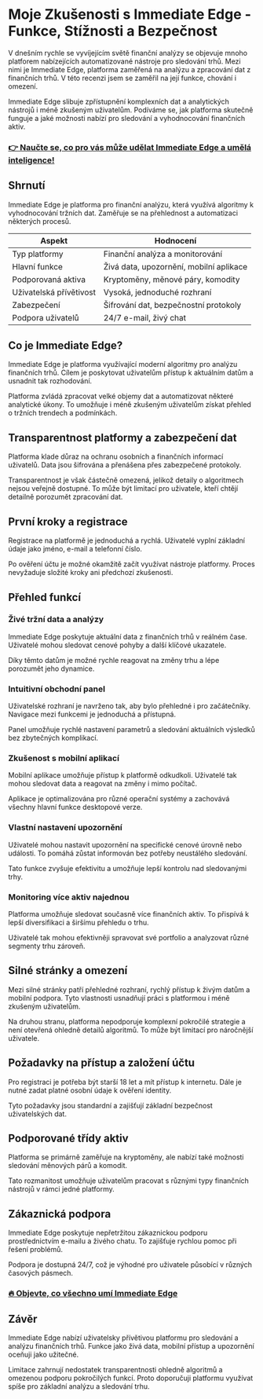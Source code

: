# Moje Zkušenosti s Immediate Edge - Funkce, Stížnosti a Bezpečnost
 

V dnešním rychle se vyvíjejícím světě finanční analýzy se objevuje mnoho platforem nabízejících automatizované nástroje pro sledování trhů. Mezi nimi je Immediate Edge, platforma zaměřená na analýzu a zpracování dat z finančních trhů. V této recenzi jsem se zaměřil na její funkce, chování i omezení.

Immediate Edge slibuje zpřístupnění komplexních dat a analytických nástrojů i méně zkušeným uživatelům. Podíváme se, jak platforma skutečně funguje a jaké možnosti nabízí pro sledování a vyhodnocování finančních aktiv.

### [👉 Naučte se, co pro vás může udělat Immediate Edge a umělá inteligence!](https://tinyurl.com/22hymhxk)
## Shrnutí

Immediate Edge je platforma pro finanční analýzu, která využívá algoritmy k vyhodnocování tržních dat. Zaměřuje se na přehlednost a automatizaci některých procesů.

| Aspekt               | Hodnocení                              |
|----------------------|--------------------------------------|
| Typ platformy        | Finanční analýza a monitorování      |
| Hlavní funkce        | Živá data, upozornění, mobilní aplikace |
| Podporovaná aktiva    | Kryptoměny, měnové páry, komodity   |
| Uživatelská přívětivost | Vysoká, jednoduché rozhraní          |
| Zabezpečení          | Šifrování dat, bezpečnostní protokoly|
| Podpora uživatelů    | 24/7 e-mail, živý chat                |

## Co je Immediate Edge?

Immediate Edge je platforma využívající moderní algoritmy pro analýzu finančních trhů. Cílem je poskytovat uživatelům přístup k aktuálním datům a usnadnit tak rozhodování.

Platforma zvládá zpracovat velké objemy dat a automatizovat některé analytické úkony. To umožňuje i méně zkušeným uživatelům získat přehled o tržních trendech a podmínkách.

## Transparentnost platformy a zabezpečení dat

Platforma klade důraz na ochranu osobních a finančních informací uživatelů. Data jsou šifrována a přenášena přes zabezpečené protokoly.

Transparentnost je však částečně omezená, jelikož detaily o algoritmech nejsou veřejně dostupné. To může být limitací pro uživatele, kteří chtějí detailně porozumět zpracování dat.

## První kroky a registrace

Registrace na platformě je jednoduchá a rychlá. Uživatelé vyplní základní údaje jako jméno, e-mail a telefonní číslo.

Po ověření účtu je možné okamžitě začít využívat nástroje platformy. Proces nevyžaduje složité kroky ani předchozí zkušenosti.

## Přehled funkcí

### Živé tržní data a analýzy

Immediate Edge poskytuje aktuální data z finančních trhů v reálném čase. Uživatelé mohou sledovat cenové pohyby a další klíčové ukazatele.

Díky těmto datům je možné rychle reagovat na změny trhu a lépe porozumět jeho dynamice.

### Intuitivní obchodní panel

Uživatelské rozhraní je navrženo tak, aby bylo přehledné i pro začátečníky. Navigace mezi funkcemi je jednoduchá a přístupná.

Panel umožňuje rychlé nastavení parametrů a sledování aktuálních výsledků bez zbytečných komplikací.

### Zkušenost s mobilní aplikací

Mobilní aplikace umožňuje přístup k platformě odkudkoli. Uživatelé tak mohou sledovat data a reagovat na změny i mimo počítač.

Aplikace je optimalizována pro různé operační systémy a zachovává všechny hlavní funkce desktopové verze.

### Vlastní nastavení upozornění

Uživatelé mohou nastavit upozornění na specifické cenové úrovně nebo události. To pomáhá zůstat informován bez potřeby neustálého sledování.

Tato funkce zvyšuje efektivitu a umožňuje lepší kontrolu nad sledovanými trhy.

### Monitoring více aktiv najednou

Platforma umožňuje sledovat současně více finančních aktiv. To přispívá k lepší diversifikaci a širšímu přehledu o trhu.

Uživatelé tak mohou efektivněji spravovat své portfolio a analyzovat různé segmenty trhu zároveň.

## Silné stránky a omezení

Mezi silné stránky patří přehledné rozhraní, rychlý přístup k živým datům a mobilní podpora. Tyto vlastnosti usnadňují práci s platformou i méně zkušeným uživatelům.

Na druhou stranu, platforma nepodporuje komplexní pokročilé strategie a není otevřená ohledně detailů algoritmů. To může být limitací pro náročnější uživatele.

## Požadavky na přístup a založení účtu

Pro registraci je potřeba být starší 18 let a mít přístup k internetu. Dále je nutné zadat platné osobní údaje k ověření identity.

Tyto požadavky jsou standardní a zajišťují základní bezpečnost uživatelských dat.

## Podporované třídy aktiv

Platforma se primárně zaměřuje na kryptoměny, ale nabízí také možnosti sledování měnových párů a komodit.

Tato rozmanitost umožňuje uživatelům pracovat s různými typy finančních nástrojů v rámci jedné platformy.

## Zákaznická podpora

Immediate Edge poskytuje nepřetržitou zákaznickou podporu prostřednictvím e-mailu a živého chatu. To zajišťuje rychlou pomoc při řešení problémů.

Podpora je dostupná 24/7, což je výhodné pro uživatele působící v různých časových pásmech.

### [🔥 Objevte, co všechno umí Immediate Edge](https://tinyurl.com/22hymhxk)
## Závěr

Immediate Edge nabízí uživatelsky přívětivou platformu pro sledování a analýzu finančních trhů. Funkce jako živá data, mobilní přístup a upozornění oceňuji jako užitečné.

Limitace zahrnují nedostatek transparentnosti ohledně algoritmů a omezenou podporu pokročilých funkcí. Proto doporučuji platformu využívat spíše pro základní analýzu a sledování trhu.
